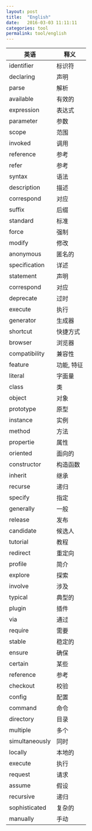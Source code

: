 ```yaml
---
layout: post
title:  "English"
date:   2016-03-03 11:11:11
categories: tool
permalink: tool/english
---
```




| 英语 | 释义 |
|-|-|
| identifier | 标识符 |
| declaring | 声明 |
| parse | 解析 |
| available | 有效的 |
| expression | 表达式 |
| parameter | 参数 |
| scope | 范围 |
| invoked | 调用 |
| reference | 参考 |
| refer | 参考 |
| syntax | 语法 |
| description | 描述 |
| correspond | 对应 |
| suffix | 后缀 |
| standard | 标准 |
| force | 强制 |
| modify | 修改 |
| anonymous | 匿名的 |
| specification | 详述 |
| statement | 声明 |
| correspond | 对应 |
| deprecate | 过时 |
| execute | 执行 |
| generator | 生成器 |
| shortcut | 快捷方式 |
| browser | 浏览器 |
| compatibility | 兼容性 |
| feature | 功能, 特征 |
| literal | 字面量 |
| class | 类 |
| object | 对象 |
| prototype | 原型 |
| instance | 实例 |
| method | 方法 |
| propertie | 属性 |
| oriented | 面向的 |
| constructor | 构造函数 |
| inherit | 继承 |
| recurse | 递归 |
| specify | 指定 |
| generally | 一般 |
| release | 发布 |
| candidate | 候选人 |
| tutorial | 教程 |
| redirect | 重定向 |
| profile | 简介 |
| explore | 探索 |
| involve | 涉及 |
| typical | 典型的 |
| plugin | 插件 |
| via | 通过 |
| require | 需要 |
| stable | 稳定的 |
| ensure | 确保 |
| certain | 某些 |
| reference | 参考 |
| checkout | 校验 |
| config | 配置 |
| command | 命令 |
| directory | 目录 |
| multiple | 多个 |
| simultaneously | 同时 |
| locally | 本地的 |
| execute | 执行 |
| request | 请求 |
| assume | 假设 |
| recursive | 递归 |
| sophisticated | 复杂的 |
| manually | 手动 |


